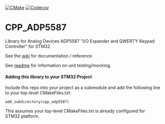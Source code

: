 [![CMake](https://github.com/cracked-machine/cpp_adp5587/actions/workflows/cmake.yml/badge.svg)](https://github.com/cracked-machine/cpp_adp5587/actions/workflows/cmake.yml)
[![Codecov](https://img.shields.io/codecov/c/github/cracked-machine/cpp_adp5587)](https://app.codecov.io/gh/cracked-machine/cpp_adp5587)


# CPP_ADP5587
Library for Analog Devices ADP5587 "I/O Expander and QWERTY Keypad Controller" for STM32

See the [wiki](https://github.com/cracked-machine/cpp_adp5587/wiki) for documentation / reference

See [readme](tests) for information on unit testing/mocking.


#### Adding this library to your STM32 Project

Include this repo into your project as a submodule and add the following line to your top-level CMakeFiles.txt:

`add_subdirectory(cpp_adp5587)`

This assumes your top-level CMakeFiles.txt is already configured for STM32 platform.



